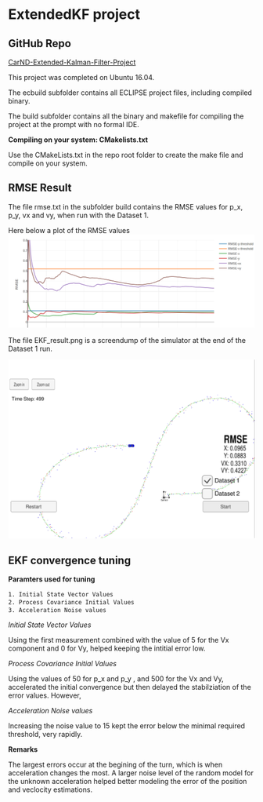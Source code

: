 # ExtendedKF project
## GitHub Repo
[CarND-Extended-Kalman-Filter-Project](https://github.com/QuantumCoherence/CarND-Extended-Kalman-Filter-Project)

This project was completed on Ubuntu 16.04.

The ecbuild subfolder contains all ECLIPSE project files, including compiled binary.

The build subfolder contains all the binary and makefile for compiling the project at the prompt with no formal IDE. 

**Compiling on your system: CMakelists.txt**

Use the CMakeLists.txt in the repo root folder to create the make file and compile on your system.

## RMSE Result
The file rmse.txt in the subfolder build contains the RMSE values for p_x, p_y, vx and vy, when run with the Dataset 1.

Here below a plot of the RMSE values
![RMSE Plot](https://github.com/QuantumCoherence/CarND-Extended-Kalman-Filter-Project/blob/master/RMSE_result.jpg?raw=true)

The file EKF_result.png is a screendump of the simulator at the end of the Dataset 1 run.

![Simulator Screen Dump](https://github.com/QuantumCoherence/CarND-Extended-Kalman-Filter-Project/blob/master/EKF%20result.png?raw=true)

## EKF convergence tuning

**Paramters used for tuning**

	1. Initial State Vector Values
    2. Process Covariance Initial Values 
    3. Acceleration Noise values

*Initial State Vector Values*

Using the first measurement combined with the value of 5 for the Vx component and 0 for Vy, helped keeping the intitial error low.

*Process Covariance Initial Values*

Using the values of 50 for p_x and p_y , and 500 for the Vx and Vy, accelerated the initial convergence but then delayed the stabilziation of the error values. However, 

*Acceleration Noise values*

Increasing the noise value to 15 kept the error below the minimal required threshold, very rapidly.

**Remarks**

The largest errors occur at the begining of the turn, which is when acceleration changes the most. A larger noise level of the random model for the unknown acceleration helped better modeling the error of the position and veclocity estimations.